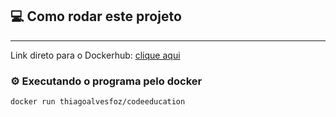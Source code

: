 ## 💻 Como rodar este projeto

---

Link direto para o Dockerhub:
[clique aqui](https://hub.docker.com/repository/docker/thiagoalvesfoz/codeeducation)

### ⚙ Executando o programa pelo docker 

```
docker run thiagoalvesfoz/codeeducation
```
